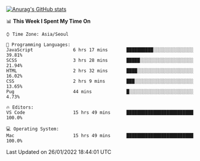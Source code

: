 
<!--
**BHyeonKim/BHyeonKim** is a ✨ _special_ ✨ repository because its `README.md` (this file) appears on your GitHub profile.

Here are some ideas to get you started:

- 🔭 I’m currently working on ...
- 🌱 I’m currently learning ...
- 👯 I’m looking to collaborate on ...
- 🤔 I’m looking for help with ...
- 💬 Ask me about ...
- 📫 How to reach me: ...
- 😄 Pronouns: ...
- ⚡ Fun fact: ...
-->
[![Anurag's GitHub stats](https://github-readme-stats.vercel.app/api?username=BHyeonKim&show_icons=true&theme=dark)
](https://github.com/anuraghazra/github-readme-stats)
<!--START_SECTION:waka-->
📊 **This Week I Spent My Time On** 

```text
⌚︎ Time Zone: Asia/Seoul

💬 Programming Languages: 
JavaScript               6 hrs 17 mins       ██████████░░░░░░░░░░░░░░░   39.81% 
SCSS                     3 hrs 28 mins       █████░░░░░░░░░░░░░░░░░░░░   21.94% 
HTML                     2 hrs 32 mins       ████░░░░░░░░░░░░░░░░░░░░░   16.02% 
CSS                      2 hrs 9 mins        ███░░░░░░░░░░░░░░░░░░░░░░   13.65% 
Pug                      44 mins             █░░░░░░░░░░░░░░░░░░░░░░░░   4.73%

🔥 Editors: 
VS Code                  15 hrs 49 mins      █████████████████████████   100.0%

💻 Operating System: 
Mac                      15 hrs 49 mins      █████████████████████████   100.0%

```


 Last Updated on 26/01/2022 18:44:01 UTC
<!--END_SECTION:waka-->

